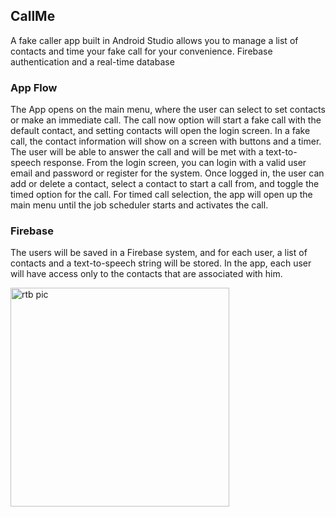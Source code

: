 ## CallMe
A fake caller app built in Android Studio allows you to manage a list of contacts and time your fake call for your convenience.
Firebase authentication and a real-time database

### App Flow
The App opens on the main menu, where the user can select to set contacts or make an immediate call. The call now option will start a fake call with the default contact, and setting contacts will open the login screen.
In a fake call, the contact information will show on a screen with buttons and a timer. The user will be able to answer the call and will be met with a text-to-speech response.
From the login screen, you can login with a valid user email and password or register for the system.
Once logged in, the user can add or delete a contact, select a contact to start a call from, and toggle the timed option for the call.
For timed call selection, the app will open up the main menu until the job scheduler starts and activates the call.

### Firebase
The users will be saved in a Firebase system, and for each user, a list of contacts and a text-to-speech string will be stored. In the app, each user will have access only to the contacts that are associated with him.


<img src="rtb.PNG" width="350" title="rtb pic">
